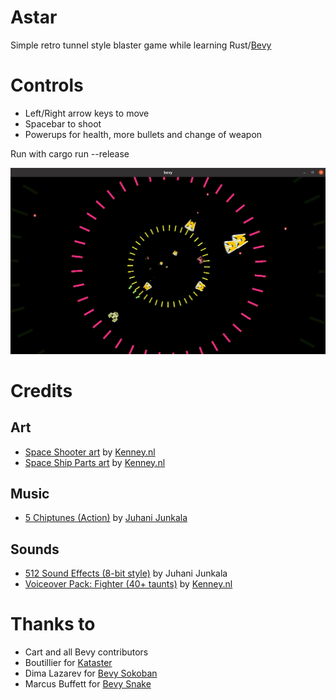 # Astar
Simple retro tunnel style blaster game while learning Rust/[Bevy](https://github.com/bevyengine/bevy)

# Controls
- Left/Right arrow keys to move
- Spacebar to shoot
- Powerups for health, more bullets and change of weapon

Run with cargo run --release

![](media/screenshot.png)

# Credits
## Art
- [Space Shooter art](https://opengameart.org/content/space-shooter-art) by [Kenney.nl](https://Kenney.nl) 
- [Space Ship Parts art](https://opengameart.org/content/space-ship-parts-art) by [Kenney.nl](https://Kenney.nl) 

## Music
- [5 Chiptunes (Action)](https://opengameart.org/content/5-chiptunes-action) by [Juhani Junkala](https://juhanijunkala.com/)

## Sounds
- [512 Sound Effects (8-bit style)](https://opengameart.org/content/512-sound-effects-8-bit-style) by Juhani Junkala 
- [Voiceover Pack: Fighter (40+ taunts)](https://opengameart.org/content/voiceover-pack-fighter-40-taunts) by [Kenney.nl](https://Kenney.nl) 

# Thanks to
- Cart and all Bevy contributors
- Boutillier for [Kataster](https://github.com/Bobox214/Kataster)
- Dima Lazarev for [Bevy Sokoban](https://github.com/ropewalker/bevy_sokoban/)
- Marcus Buffett for [Bevy Snake](https://github.com/marcusbuffett/bevy_snake)
